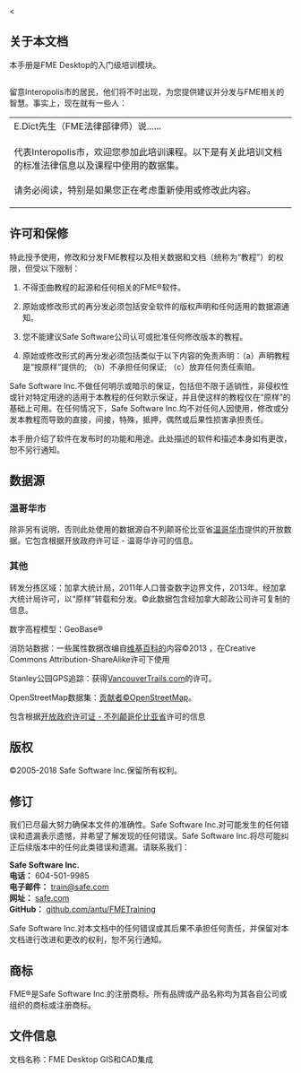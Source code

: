<  <div id="readme" class="readme blob instapaper_body">
    <article class="markdown-body entry-content" itemprop="text"><h1><a id="user-content-about-this-document" class="anchor" aria-hidden="true" href="https://github.com/safesoftware/FMETraining/blob/Desktop-Basic-2018/DesktopBasic0Introduction/0.00.CourseIntroduction.md#about-this-document"></a><font style="vertical-align: inherit;"><font style="vertical-align: inherit;">关于本文档</font></font></h1>
<p><font style="vertical-align: inherit;"><font style="vertical-align: inherit;">本手册是FME Desktop的入门级培训模块。</font></font></p>
<p><a target="_blank" href="https://github.com/safesoftware/FMETraining/blob/Desktop-Basic-2018/DesktopBasic0Introduction/Images/Img0.0.FMEAboutScreen.png"><img src="./Images/Img0.0.FMEAboutScreen.png" alt="" style="max-width:100%;"></a></p>
<p><font style="vertical-align: inherit;"><font style="vertical-align: inherit;">留意Interopolis市的居民，他们将不时出现，为您提供建议并分发与FME相关的智慧。</font><font style="vertical-align: inherit;">事实上，现在就有一些人：</font></font></p>

<table>
<tbody><tr>
<td>
<i></i><font style="vertical-align: inherit;"><font style="vertical-align: inherit;">
E.Dict先生（FME法律部律师）说......
</font></font></td>
</tr>
<tr>
<td><font style="vertical-align: inherit;"><font style="vertical-align: inherit;">

代表Interopolis市，欢迎您参加此培训课程。</font><font style="vertical-align: inherit;">以下是有关此培训文档的标准法律信息以及课程中使用的数据集。
</font></font><br><br><font style="vertical-align: inherit;"><font style="vertical-align: inherit;">请务必阅读，特别是如果您正在考虑重新使用或修改此内容。

</font></font></td>
</tr>
</tbody></table>
<h2><a id="user-content-licensing-and-warranty" class="anchor" aria-hidden="true" href="https://github.com/safesoftware/FMETraining/blob/Desktop-Basic-2018/DesktopBasic0Introduction/0.00.CourseIntroduction.md#licensing-and-warranty"></a><font style="vertical-align: inherit;"><font style="vertical-align: inherit;">许可和保修</font></font></h2>
<p><font style="vertical-align: inherit;"><font style="vertical-align: inherit;">特此授予使用，修改和分发FME教程以及相关数据和文档（统称为“教程”）的权限，但受以下限制：</font></font></p>
<ol>
<li>
<p><font style="vertical-align: inherit;"><font style="vertical-align: inherit;">不得歪曲教程的起源和任何相关的FME®软件。</font></font></p>
</li>
<li>
<p><font style="vertical-align: inherit;"><font style="vertical-align: inherit;">原始或修改形式的再分发必须包括安全软件的版权声明和任何适用的数据源通知。</font></font></p>
</li>
<li>
<p><font style="vertical-align: inherit;"><font style="vertical-align: inherit;">您不能建议Safe Software公司认可或批准任何修改版本的教程。</font></font></p>
</li>
<li>
<p><font style="vertical-align: inherit;"><font style="vertical-align: inherit;">原始或修改形式的再分发必须包括类似于以下内容的免责声明：（a）声明教程是“按原样”提供的; </font><font style="vertical-align: inherit;">（b）不承担任何保证; </font><font style="vertical-align: inherit;">（c）放弃任何责任索赔。</font></font></p>
</li>
</ol>
<p><font style="vertical-align: inherit;"><font style="vertical-align: inherit;">Safe Software Inc.不做任何明示或暗示的保证，包括但不限于适销性，非侵权性或针对特定用途的适用于本教程的任何默示保证，并且使这样的教程仅在“原样”的基础上可用。</font><font style="vertical-align: inherit;">在任何情况下，Safe Software Inc.均不对任何人因使用，修改或分发本教程而导致的直接，间接，特殊，抵押，偶然或后果性损害承担责任。</font></font></p>
<p><font style="vertical-align: inherit;"><font style="vertical-align: inherit;">本手册介绍了软件在发布时的功能和用途。</font><font style="vertical-align: inherit;">此处描述的软件和描述本身如有更改，恕不另行通知。</font></font></p>
<h2><a id="user-content-data-sources" class="anchor" aria-hidden="true" href="https://github.com/safesoftware/FMETraining/blob/Desktop-Basic-2018/DesktopBasic0Introduction/0.00.CourseIntroduction.md#data-sources"></a><font style="vertical-align: inherit;"><font style="vertical-align: inherit;">数据源</font></font></h2>
<h3><a id="user-content-city-of-vancouver" class="anchor" aria-hidden="true" href="https://github.com/safesoftware/FMETraining/blob/Desktop-Basic-2018/DesktopBasic0Introduction/0.00.CourseIntroduction.md#city-of-vancouver"></a><font style="vertical-align: inherit;"><font style="vertical-align: inherit;">温哥华市</font></font></h3>
<p><font style="vertical-align: inherit;"><font style="vertical-align: inherit;">除非另有说明，否则此处使用的数据源自</font><font style="vertical-align: inherit;">不列颠哥伦比亚省</font></font><a href="http://data.vancouver.ca/" title="温哥华市，开放数据" rel="nofollow"><font style="vertical-align: inherit;"><font style="vertical-align: inherit;">温哥华市</font></font></a><font style="vertical-align: inherit;"><font style="vertical-align: inherit;">提供的开放数据</font><font style="vertical-align: inherit;">。</font><font style="vertical-align: inherit;">它包含根据开放政府许可证 - 温哥华许可的信息。</font></font></p>
<h3><a id="user-content-others" class="anchor" aria-hidden="true" href="https://github.com/safesoftware/FMETraining/blob/Desktop-Basic-2018/DesktopBasic0Introduction/0.00.CourseIntroduction.md#others"></a><font style="vertical-align: inherit;"><font style="vertical-align: inherit;">其他</font></font></h3>
<p><font style="vertical-align: inherit;"><font style="vertical-align: inherit;">转发分拣区域：加拿大统计局，2011年人口普查数字边界文件，2013年。经加拿大统计局许可，以“原样”转载和分发。</font><font style="vertical-align: inherit;">©此数据包含经加拿大邮政公司许可复制的信息。</font></font></p>
<p><font style="vertical-align: inherit;"><font style="vertical-align: inherit;">数字高程模型：GeoBase®</font></font></p>
<p><font style="vertical-align: inherit;"><font style="vertical-align: inherit;">消防站数据：一些属性数据改编自</font></font><a href="https://en.wikipedia.org/wiki/Vancouver_Fire_and_Rescue_Services" rel="nofollow"><font style="vertical-align: inherit;"><font style="vertical-align: inherit;">维基百科的</font></font></a><font style="vertical-align: inherit;"><font style="vertical-align: inherit;">内容©2013 </font><font style="vertical-align: inherit;">，在Creative Commons Attribution-ShareAlike许可下使用</font></font></p>
<p><font style="vertical-align: inherit;"><font style="vertical-align: inherit;">Stanley公园GPS追踪：获得</font></font><a href="http://www.vancouvertrails.com/trails/stanley-park/" rel="nofollow"><font style="vertical-align: inherit;"><font style="vertical-align: inherit;">VancouverTrails.com</font></font></a><font style="vertical-align: inherit;"><font style="vertical-align: inherit;">的许可</font><font style="vertical-align: inherit;">。</font></font></p>
<p><font style="vertical-align: inherit;"><font style="vertical-align: inherit;">OpenStreetMap数据集：</font></font><a href="https://www.openstreetmap.org/copyright" rel="nofollow"><font style="vertical-align: inherit;"><font style="vertical-align: inherit;">贡献者©OpenStreetMap</font></font></a><font style="vertical-align: inherit;"><font style="vertical-align: inherit;">。</font></font></p>
<p><font style="vertical-align: inherit;"><font style="vertical-align: inherit;">包含根据</font><a href="https://www2.gov.bc.ca/gov/content/data/open-data/open-government-license-bc" rel="nofollow"><font style="vertical-align: inherit;">开放政府许可证 - 不列颠哥伦比亚省</font></a><font style="vertical-align: inherit;">许可的信息</font></font><a href="https://www2.gov.bc.ca/gov/content/data/open-data/open-government-license-bc" rel="nofollow"><font style="vertical-align: inherit;"></font></a></p>
<h2><a id="user-content-copyright" class="anchor" aria-hidden="true" href="https://github.com/safesoftware/FMETraining/blob/Desktop-Basic-2018/DesktopBasic0Introduction/0.00.CourseIntroduction.md#copyright"></a><font style="vertical-align: inherit;"><font style="vertical-align: inherit;">版权</font></font></h2>
<p><font style="vertical-align: inherit;"><font style="vertical-align: inherit;">©2005-2018 Safe Software Inc.保留所有权利。</font></font></p>
<h2><a id="user-content-revisions" class="anchor" aria-hidden="true" href="https://github.com/safesoftware/FMETraining/blob/Desktop-Basic-2018/DesktopBasic0Introduction/0.00.CourseIntroduction.md#revisions"></a><font style="vertical-align: inherit;"><font style="vertical-align: inherit;">修订</font></font></h2>
<p><font style="vertical-align: inherit;"><font style="vertical-align: inherit;">我们已尽最大努力确保本文件的准确性。</font><font style="vertical-align: inherit;">Safe Software Inc.对可能发生的任何错误和遗漏表示遗憾，并希望了解发现的任何错误。</font><font style="vertical-align: inherit;">Safe Software Inc.将尽可能纠正后续版本中的任何此类错误和遗漏。</font><font style="vertical-align: inherit;">请联系我们：</font></font></p>
<p><strong><font style="vertical-align: inherit;"><font style="vertical-align: inherit;">Safe Software Inc. </font></font></strong><br>
<strong><font style="vertical-align: inherit;"><font style="vertical-align: inherit;">电话：</font></font></strong><font style="vertical-align: inherit;"><font style="vertical-align: inherit;"> 604-501-9985 </font></font><br>
<strong><font style="vertical-align: inherit;"><font style="vertical-align: inherit;">电子邮件：</font></font></strong> <a href="mailto:train@safe.com"><font style="vertical-align: inherit;"><font style="vertical-align: inherit;">train@safe.com </font></font></a><br>
<strong><font style="vertical-align: inherit;"><font style="vertical-align: inherit;">网址：</font></font></strong>   <a href="http://www.safe.com/" rel="nofollow"><font style="vertical-align: inherit;"><font style="vertical-align: inherit;">safe.com </font></font></a><br>
<strong><font style="vertical-align: inherit;"><font style="vertical-align: inherit;">GitHub：</font></font></strong>   <a href="https://github.com/safesoftware/FMETraining"><font style="vertical-align: inherit;"><font style="vertical-align: inherit;">github.com/antu/FMETraining</font></font></a><br></p>
<p><font style="vertical-align: inherit;"><font style="vertical-align: inherit;">Safe Software Inc.对本文档中的任何错误或其后果不承担任何责任，并保留对本文档进行改进和更改的权利，恕不另行通知。</font></font></p>
<h2><a id="user-content-trademarks" class="anchor" aria-hidden="true" href="https://github.com/safesoftware/FMETraining/blob/Desktop-Basic-2018/DesktopBasic0Introduction/0.00.CourseIntroduction.md#trademarks"></a><font style="vertical-align: inherit;"><font style="vertical-align: inherit;">商标</font></font></h2>
<p><font style="vertical-align: inherit;"><font style="vertical-align: inherit;">FME®是Safe Software Inc.的注册商标。所有品牌或产品名称均为其各自公司或组织的商标或注册商标。</font></font></p>
<h2><a id="user-content-document-information" class="anchor" aria-hidden="true" href="https://github.com/safesoftware/FMETraining/blob/Desktop-Basic-2018/DesktopBasic0Introduction/0.00.CourseIntroduction.md#document-information"></svg></a><font style="vertical-align: inherit;"><font style="vertical-align: inherit;">文件信息</font></font></h2>
<p><font style="vertical-align: inherit;"><font style="vertical-align: inherit;">文档名称：FME Desktop GIS和CAD集成</font></font></p>

</article>
  </div>
